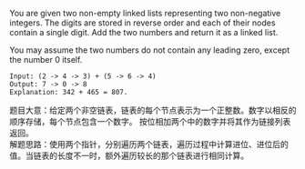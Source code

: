 You are given two non-empty linked lists representing two non-negative integers. The digits are stored in reverse order and each of their nodes contain a single digit. Add the two numbers and return it as a linked list.

You may assume the two numbers do not contain any leading zero, except the number 0 itself.

```shell script
Input: (2 -> 4 -> 3) + (5 -> 6 -> 4)
Output: 7 -> 0 -> 8
Explanation: 342 + 465 = 807.
```
题目大意：给定两个非空链表，链表的每个节点表示为一个正整数。数字以相反的顺序存储，每个节点包含一个数字。 按位相加两个中的数字并将其作为链接列表返回。  
解题思路：使用两个指针，分别遍历两个链表，遍历过程中计算进位、进位后的值。当链表的长度不一时，额外遍历较长的那个链表进行相同计算。